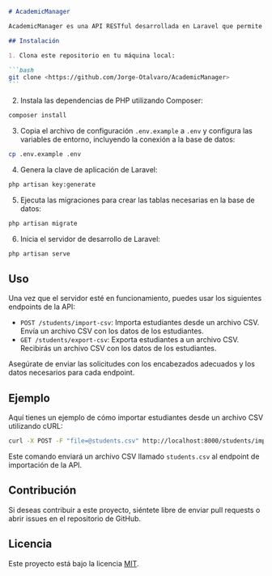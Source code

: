 ````markdown
# AcademicManager

AcademicManager es una API RESTful desarrollada en Laravel que permite importar y exportar datos relacionados con estudiantes y sus calificaciones desde y hacia archivos CSV.

## Instalación

1. Clona este repositorio en tu máquina local:

```bash
git clone <https://github.com/Jorge-Otalvaro/AcademicManager>
```
````

2. Instala las dependencias de PHP utilizando Composer:

```bash
composer install
```

3. Copia el archivo de configuración `.env.example` a `.env` y configura las variables de entorno, incluyendo la conexión a la base de datos:

```bash
cp .env.example .env
```

4. Genera la clave de aplicación de Laravel:

```bash
php artisan key:generate
```

5. Ejecuta las migraciones para crear las tablas necesarias en la base de datos:

```bash
php artisan migrate
```

6. Inicia el servidor de desarrollo de Laravel:

```bash
php artisan serve
```

## Uso

Una vez que el servidor esté en funcionamiento, puedes usar los siguientes endpoints de la API:

-   `POST /students/import-csv`: Importa estudiantes desde un archivo CSV. Envía un archivo CSV con los datos de los estudiantes.
-   `GET /students/export-csv`: Exporta estudiantes a un archivo CSV. Recibirás un archivo CSV con los datos de los estudiantes.

Asegúrate de enviar las solicitudes con los encabezados adecuados y los datos necesarios para cada endpoint.

## Ejemplo

Aquí tienes un ejemplo de cómo importar estudiantes desde un archivo CSV utilizando cURL:

```bash
curl -X POST -F "file=@students.csv" http://localhost:8000/students/import-csv
```

Este comando enviará un archivo CSV llamado `students.csv` al endpoint de importación de la API.

## Contribución

Si deseas contribuir a este proyecto, siéntete libre de enviar pull requests o abrir issues en el repositorio de GitHub.

## Licencia

Este proyecto está bajo la licencia [MIT](https://opensource.org/licenses/MIT).

